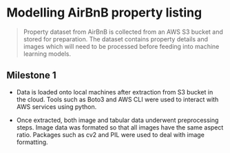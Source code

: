 # Modelling AirBnB property listing

> Property dataset from AirBnB is collected from an AWS S3 bucket and stored for preparation. The dataset contains property details and images which will need to be processed before feeding into machine learning models.

## Milestone 1

- Data is loaded onto local machines after extraction from S3 bucket in the cloud. Tools such as Boto3 and AWS CLI were used to interact with AWS services using python.

- Once extracted, both image and tabular data underwent preprocessing steps. Image data was formated so that all images have the same aspect ratio. Packages such as cv2 and PIL were used to deal with image formatting.


